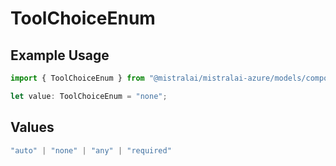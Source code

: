 # ToolChoiceEnum

## Example Usage

```typescript
import { ToolChoiceEnum } from "@mistralai/mistralai-azure/models/components";

let value: ToolChoiceEnum = "none";
```

## Values

```typescript
"auto" | "none" | "any" | "required"
```